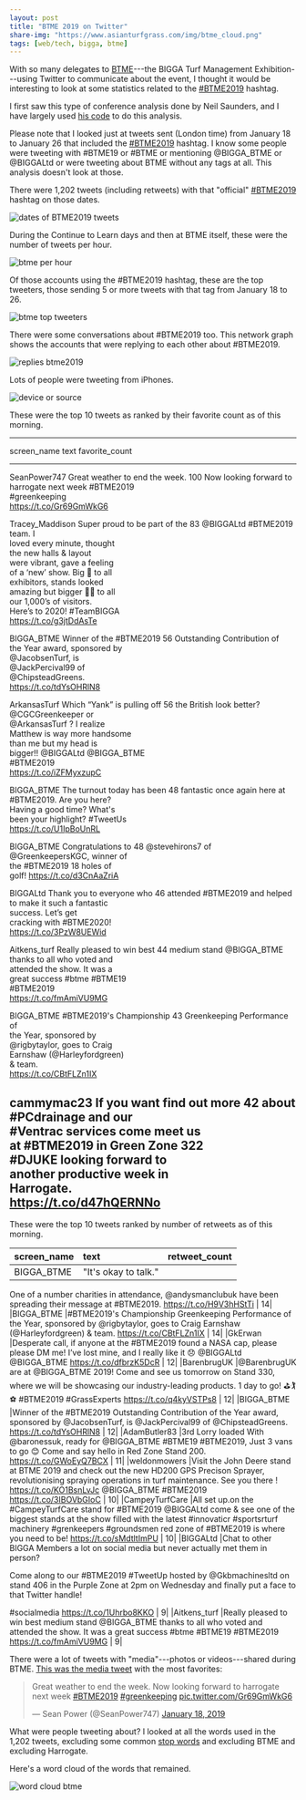 ```yaml
---
layout: post
title: "BTME 2019 on Twitter"
share-img: "https://www.asianturfgrass.com/img/btme_cloud.png"
tags: [web/tech, bigga, btme]
---
```


With so many delegates to [BTME](http://btme.org.uk/)---the BIGGA Turf Management Exhibition---using Twitter to communicate about the event, I thought it would be interesting to look at some statistics related to the [#BTME2019](https://twitter.com/hashtag/BTME2019?src=hash) hashtag. 

I first saw this type of conference analysis done by Neil Saunders, and I have largely used [his code](https://github.com/neilfws/Twitter) to do this analysis.

Please note that I looked just at tweets sent (London time) from January 18 to January 26 that included the  [#BTME2019](https://twitter.com/hashtag/BTME2019?src=hash) hashtag. I know some people were tweeting with #BTME19 or #BTME or mentioning @BIGGA_BTME or @BIGGALtd or were tweeting about BTME without any tags at all. This analysis doesn't look at those.

There were 1,202 tweets (including retweets) with that "official" [#BTME2019](https://twitter.com/hashtag/BTME2019?src=hash) hashtag on those dates.

![dates of BTME2019 tweets](/img/btme_per_day.png)

During the Continue to Learn days and then at BTME itself, these were the number of tweets per hour.

![btme per hour](/img/btme_per_hour.png)

Of those accounts using the #BTME2019 hashtag, these are the top tweeters, those sending 5 or more tweets with that tag from January 18 to 26.

![btme top tweeters](/img/btme_top_tweeters.png)

There were some conversations about #BTME2019 too. This network graph shows the accounts that were replying to each other about #BTME2019.

![replies btme2019](/img/convos.png)

Lots of people were tweeting from iPhones.

![device or source](/img/btme_source.png)

These were the top 10 tweets as ranked by their favorite count as of this morning.

-------------------------------------------------------------------
screen_name       text                               favorite_count
----------------- -------------------------------- ----------------
SeanPower747      Great weather to end the week.                100
                  Now looking forward to                           
                  harrogate next week #BTME2019                    
                  #greenkeeping                                    
                  https://t.co/Gr69GmWkG6                          

Tracey_Maddison   Super proud to be part of the                  83
                  @BIGGALtd #BTME2019 team. I                      
                  loved every minute, thought                      
                  the new halls &amp; layout                       
                  were vibrant, gave a feeling                     
                  of a ‘new’ show. Big 👏 to all                    
                  exhibitors, stands looked                        
                  amazing but bigger 👏👏 to all                     
                  our 1,000’s of visitors.                         
                  Here’s to 2020! #TeamBIGGA                       
                  https://t.co/g3jtDdAsTe                          

BIGGA_BTME        Winner of the #BTME2019                        56
                  Outstanding Contribution of                      
                  the Year award, sponsored by                     
                  @JacobsenTurf, is                                
                  @JackPercival99 of                               
                  @ChipsteadGreens.                                
                  https://t.co/tdYsOHRlN8                          

ArkansasTurf      Which “Yank” is pulling off                    56
                  the British look better?                         
                  @CGCGreenkeeper or                               
                  @ArkansasTurf ? I realize                        
                  Matthew is way more handsome                     
                  than me but my head is                           
                  bigger!! @BIGGALtd @BIGGA_BTME                   
                  #BTME2019                                        
                  https://t.co/iZFMyxzupC                          

BIGGA_BTME        The turnout today has been                     48
                  fantastic once again here at                     
                  #BTME2019.  Are you here?                        
                  Having a good time? What's                       
                  been your highlight? #TweetUs                    
                  https://t.co/U1IpBoUnRL                          

BIGGA_BTME        Congratulations to                             48
                  @stevehirons7 of                                 
                  @GreenkeepersKGC, winner of                      
                  the #BTME2019 18 holes of                        
                  golf! https://t.co/d3CnAaZriA                    

BIGGALtd          Thank you to everyone who                      46
                  attended #BTME2019 and helped                    
                  to make it such a fantastic                      
                  success.   Let’s get                             
                  cracking with #BTME2020!                         
                  https://t.co/3PzW8UEWid                          

Aitkens_turf      Really pleased to win best                     44
                  medium stand @BIGGA_BTME                         
                  thanks to all who voted and                      
                  attended the show. It was a                      
                  great success #btme #BTME19                      
                  #BTME2019                                        
                  https://t.co/fmAmiVU9MG                          

BIGGA_BTME        #BTME2019's Championship                       43
                  Greenkeeping Performance of                      
                  the Year, sponsored by                           
                  @rigbytaylor, goes to Craig                      
                  Earnshaw (@Harleyfordgreen)                      
                  &amp; team.                                      
                  https://t.co/CBtFLZn1IX                          

cammymac23        If you want find out more                      42
                  about #PCdrainage and our                        
                  #Ventrac services come meet us                   
                  at #BTME2019 in Green Zone 322                   
                  #DJUKE looking forward to                        
                  another productive week in                       
                  Harrogate.                                       
                  https://t.co/d47hQERNNo                          
-------------------------------------------------------------------

These were the top 10 tweets ranked by number of retweets as of this morning.


|screen_name    |text                                                                                                                                                                                                                                                                                               | retweet_count|
|:--------------|:--------------------------------------------------------------------------------------------------------------------------------------------------------------------------------------------------------------------------------------------------------------------------------------------------|-------------:|
|BIGGA_BTME     |"It's okay to talk."

One of a number charities in attendance, @andysmanclubuk have been spreading their message at #BTME2019. https://t.co/H9V3hHStTi                                                                                                                                             |            14|
|BIGGA_BTME     |#BTME2019's Championship Greenkeeping Performance of the Year, sponsored by @rigbytaylor, goes to Craig Earnshaw (@Harleyfordgreen) &amp; team. https://t.co/CBtFLZn1IX                                                                                                                            |            14|
|GkErwan        |Desperate call, if anyone at the #BTME2019 found a NASA cap, please please DM me! I’ve lost mine, and I really like it 😞 @BIGGALtd @BIGGA_BTME https://t.co/dfbrzK5DcR                                                                                                                             |            12|
|BarenbrugUK    |@BarenbrugUK are at @BIGGA_BTME 2019! 
Come and see us tomorrow on Stand 330, where we will be showcasing our industry-leading products. 
1 day to go! ⛳️🏌⚽️
#BTME2019 #GrassExperts https://t.co/q4kyVSTPs8                                                                                         |            12|
|BIGGA_BTME     |Winner of the #BTME2019 Outstanding Contribution of the Year award, sponsored by @JacobsenTurf, is @JackPercival99 of @ChipsteadGreens. https://t.co/tdYsOHRlN8                                                                                                                                    |            12|
|AdamButler83   |3rd Lorry loaded With @baronessuk, ready for @BIGGA_BTME #BTME19 #BTME2019, Just 3 vans to go 😊 Come and say hello in Red Zone Stand 200. https://t.co/GWoEyQ7BCX                                                                                                                                  |            11|
|weldonmowers   |Visit the John Deere stand at BTME 2019 and check out the new HD200 GPS Precison Sprayer, revolutionising spraying operations in turf maintenance. See you there !  https://t.co/KO1BsnLvJc @BIGGA_BTME  #BTME2019 https://t.co/3IBOVbGIoC                                                         |            10|
|CampeyTurfCare |All set up.on the #CampeyTurfCare stand for #BTME2019 @BIGGALtd come &amp; see one of the biggest stands at the show filled with the latest #innovaticr #sportsrturf machinery #grenkeepers #groundsmen red zone of #BTME2019 is where you need to be! https://t.co/sMdtltImPU                     |            10|
|BIGGALtd       |Chat to other BIGGA Members a lot on social media but never actually met them in person? 

Come along to our #BTME2019 #TweetUp hosted by @Gkbmachinesltd on stand 406 in the Purple Zone at 2pm on Wednesday and finally put a face to that Twitter handle!

#socialmedia https://t.co/1Uhrbo8KKO |             9|
|Aitkens_turf   |Really pleased to win best medium stand @BIGGA_BTME thanks to all who voted and attended the show. It was a great success #btme #BTME19 #BTME2019 https://t.co/fmAmiVU9MG                                                                                                                          |             9|

There were a lot of tweets with "media"---photos or videos---shared during BTME. [This was the media tweet](https://twitter.com/SeanPower747/status/1086336859347783681) with the most favorites:

<blockquote class="twitter-tweet" data-lang="en"><p lang="en" dir="ltr">Great weather to end the week. Now looking forward to harrogate next week <a href="https://twitter.com/hashtag/BTME2019?src=hash&amp;ref_src=twsrc%5Etfw">#BTME2019</a>  <a href="https://twitter.com/hashtag/greenkeeping?src=hash&amp;ref_src=twsrc%5Etfw">#greenkeeping</a> <a href="https://t.co/Gr69GmWkG6">pic.twitter.com/Gr69GmWkG6</a></p>&mdash; Sean Power (@SeanPower747) <a href="https://twitter.com/SeanPower747/status/1086336859347783681?ref_src=twsrc%5Etfw">January 18, 2019</a></blockquote>
<script async src="https://platform.twitter.com/widgets.js" charset="utf-8"></script>

What were people tweeting about? I looked at all the words used in the 1,202 tweets, excluding some common [stop words](https://en.wikipedia.org/wiki/Stop_words) and excluding BTME and excluding Harrogate.

Here's a word cloud of the words that remained.

![word cloud btme](/img/btme_cloud.png)



